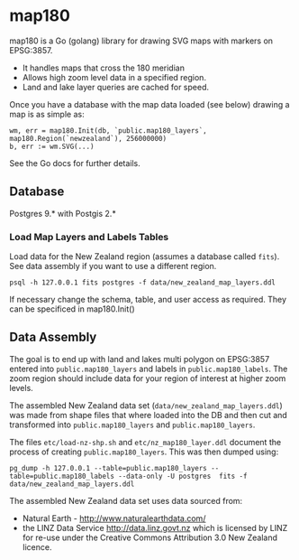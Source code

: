 # map180

map180 is a Go (golang) library for drawing SVG maps with markers on EPSG:3857.

* It handles maps that cross the 180 meridian
* Allows high zoom level data in a specified region.  
* Land and lake layer queries are cached for  speed.

Once you have a database with the map data loaded (see below) drawing a map is as simple as:

```
wm, err = map180.Init(db, `public.map180_layers`, map180.Region(`newzealand`), 256000000)
b, err := wm.SVG(...)
```

See the Go docs for further details.

## Database

Postgres 9.* with Postgis 2.*

### Load Map Layers and Labels Tables

Load data for the New Zealand region (assumes a database called `fits`).  See data assembly if you want to use a different region.

```
psql -h 127.0.0.1 fits postgres -f data/new_zealand_map_layers.ddl
```

If necessary change the schema, table, and user access as required.  They can be specificed in map180.Init()

## Data Assembly

The goal is to end up with land and lakes multi polygon on EPSG:3857 entered into `public.map180_layers` and labels in 
`public.map180_labels`.  The zoom region should include data for your region of interest at higher zoom levels.  

The assembled New Zealand data set (`data/new_zealand_map_layers.ddl`) 
was made from shape files that where loaded into the DB and then cut and transformed into `public.map180_layers` and `public.map180_layers`.  

The files `etc/load-nz-shp.sh` and `etc/nz_map180_layer.ddl` document the process of creating `public.map180_layers`.  This was then dumped using:

```
pg_dump -h 127.0.0.1 --table=public.map180_layers --table=public.map180_labels --data-only -U postgres  fits -f data/new_zealand_map_layers.ddl
```

The assembled New Zealand data set uses data sourced from:

* Natural Earth - http://www.naturalearthdata.com/
* the LINZ Data Service http://data.linz.govt.nz which is licensed by LINZ for re-use under the Creative Commons Attribution 3.0 New Zealand licence.



